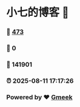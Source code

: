 # 小七的博客 :link:  
### :page_facing_up: [473](/tag.html) 
### :speech_balloon: 0 
### :hibiscus: 141901 
### :alarm_clock: 2025-08-11 17:17:26 
### Powered by :heart: [Gmeek](https://github.com/Meekdai/Gmeek)
